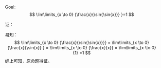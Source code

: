 Goal: 
$$
\lim\limits_{x \to 0} {\frac{x}{\sin{\sin{x}}} }=1
$$

证：

易知：
$$
\lim\limits_{x \to 0} {\frac{x}{\sin{\sin{x}}}} = \lim\limits_{x \to 0} {\frac{x}{\sin{x}} } = \lim\limits_{x \to 0} {\frac{x}{x}} = \lim\limits_{x \to 0} {1} =1
$$
综上可知，原命题得证。